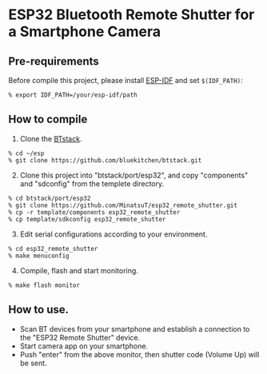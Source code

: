 # ESP32 Bluetooth Remote Shutter for a Smartphone Camera

## Pre-requirements
Before compile this project, please install [ESP-IDF](https://github.com/espressif/esp-idf) and set `$(IDF_PATH)`:

`% export IDF_PATH=/your/esp-idf/path`

## How to compile
1. Clone the [BTstack](https://github.com/bluekitchen/btstack).
```
% cd ~/esp
% git clone https://github.com/bluekitchen/btstack.git
```
2. Clone this project into "btstack/port/esp32", and copy "components" and "sdconfig" from the templete directory.
```
% cd btstack/port/esp32
% git clone https://github.com/MinatsuT/esp32_remote_shutter.git
% cp -r template/components esp32_remote_shutter
% cp template/sdkconfig esp32_remote_shutter
```
3. Edit serial configurations according to your environment.
```
% cd esp32_remote_shutter
% make menuconfig
```
4. Compile, flash and start monitoring.
```
% make flash monitor
```

## How to use.
- Scan BT devices from your smartphone and establish a connection to the "ESP32 Remote Shutter" device.
- Start camera app on your smartphone.
- Push "enter" from the above monitor, then shutter code (Volume Up) will be sent.
